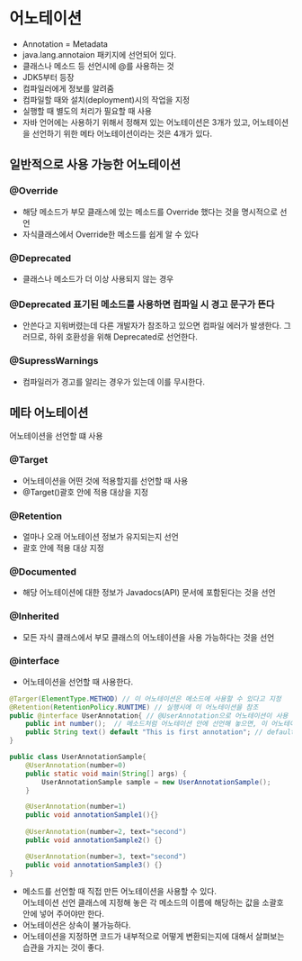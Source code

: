 # 어노테이션
- Annotation = Metadata
- java.lang.annotaion 패키지에 선언되어 있다.
- 클래스나 메소드 등 선언시에 @를 사용하는 것
- JDK5부터 등장
- 컴파일러에게 정보를 알려줌
- 컴파일할 때와 설치(deployment)시의 작업을 지정
- 실행할 때 별도의 처리가 필요할 때 사용
- 자바 언어에는 사용하기 위해서 정해져 있는 어노테이션은 3개가 있고, 어노테이션을 선언하기 위한 메타 어노테이션이라는 것은 4개가 있다.

## 일반적으로 사용 가능한 어노테이션

### @Override
- 해당 메소드가 부모 클래스에 있는 메소드를 Override 했다는 것을 명시적으로 선언
- 자식클래스에서 Override한 메소드를 쉽게 알 수 있다

### @Deprecated
- 클래스나 메소드가 더 이상 사용되지 않는 경우

### @Deprecated 표기된 메소드를 사용하면 컴파일 시 경고 문구가 뜬다
- 안쓴다고 지워버렸는데 다른 개발자가 참조하고 있으면 컴파일 에러가 발생한다. 그러므로, 하위 호환성을 위해 Deprecated로 선언한다.

### @SupressWarnings
- 컴파일러가 경고를 알리는 경우가 있는데 이를 무시한다.

## 메타 어노테이션
어노테이션을 선언할 떄 사용

### @Target
- 어노테이션을 어떤 것에 적용할지를 선언할 때 사용
- @Target()괄호 안에 적용 대상을 지정

### @Retention
- 얼마나 오래 어노테이션 정보가 유지되는지 선언
- 괄호 안에 적용 대상 지정

### @Documented
- 해당 어노테이션에 대한 정보가 Javadocs(API) 문서에 포함된다는 것을 선언

### @Inherited
- 모든 자식 클래스에서 부모 클래스의 어노테이션을 사용 가능하다는 것을 선언

### @interface
- 어노테이션을 선언할 때 사용한다.

```java
@Targer(ElementType.METHOD) // 이 어노테이션은 메소드에 사용할 수 있다고 지정
@Retention(RetentionPolicy.RUNTIME) // 실행시에 이 어노테이션을 참조
public @interface UserAnnotation{ // @UserAnnotation으로 어노테이션이 사용 가능
    public int number();  // 메소드처럼 어노테이션 안에 선언해 놓으면, 이 어노테이션을 사용할 때 해당 항목에 대한 타입으로 값을 지정 가능하다.
    public String text() default "This is first annotation"; // default 뒤에 있는 값이 이 어노테이션을 사용할 때의 기본값이 된다.
}
```
```java
public class UserAnnotationSample{
    @UserAnnotation(number=0)
    public static void main(String[] args) {
        UserAnnotationSample sample = new UserAnnotationSample();
    }

    @UserAnnotation(number=1)
    public void annotationSample1(){}
	
    @UserAnnotation(number=2, text="second")
    public void annotationSample2() {}

    @UserAnnotation(number=3, text="second")
    public void annotationSample3() {}
}
```

- 메소드를 선언할 때 직접 만든 어노테이션을 사용할 수 있다.  
어노테이션 선언 클래스에 지정해 놓은 각 메소드의 이름에 해당하는 값을 소괄호 안에 넣어 주어야만 한다.
- 어노테이션은 상속이 불가능하다.
- 어노테이션을 지정하면 코드가 내부적으로 어떻게 변환되는지에 대해서 살펴보는 습관을 가지는 것이 좋다.